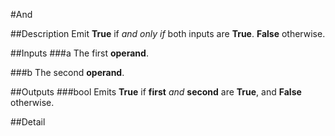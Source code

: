 #And

##Description
Emit **True** if _and only if_ both inputs are **True**. **False** otherwise.

##Inputs
###a
The first **operand**.

###b
The second **operand**.

##Outputs
###bool
Emits **True** if **first** _and_ **second** are **True**, and **False** otherwise.

##Detail
